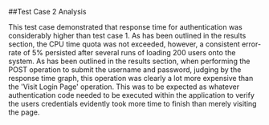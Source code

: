 ##Test Case 2 Analysis

This test case demonstrated that response time for authentication was considerably higher than test case 1. As has been outlined in the results section, the CPU time quota was not exceeded, however, a consistent error-rate of 5% persisted after several runs of loading 200 users onto the system. As has been outlined in the results section, when performing the POST operation to submit the username and password, judging by the response time graph, this operation was clearly a lot more expensive than the 'Visit Login Page' operation. This was to be expected as whatever authentication code needed to be executed within the application to verify the users credentials evidently took more time to finish than merely visiting the page. 


